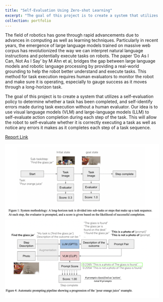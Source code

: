 ```yaml
---
title: "Self-Evaluation Using Zero-shot Learning"
excerpt: "The goal of this project is to create a system that utilizes a self-evaluation policy to determine whether a task has been completed, and self-identify errors made during task execution without a human evaluator. <br/><br/><img src='/images/robot.png'>"
collection: portfolio
---
```


The field of robotics has gone through rapid advancements due to advances in computing as well as learning techniques. Particularly in recent years, the emergence of large language models trained on massive web corpus has revolutionized the way we can interpret natural language instructions and potentially execute tasks on robots. The paper ‘Do As I Can, Not As I Say’ by M Ahn et al, bridges the gap between large language models and robotic language processing by providing a real-world grounding to help the robot better understand and execute tasks. This method for task execution requires human evaluators to monitor the robot and make sure it is operating, especially to gauge success as it moves through a long-horizon task.

The goal of this project is to create a system that utilizes a self-evaluation policy to determine whether a task has been completed, and self-identify errors made during task execution without a human evaluator. Our idea is to use visual language models (VLM) and large-language models (LLM) to self-evaluate action completion during each step of the task. This will allow the robot to self-evaluate whether it is correctly executing a task as well as notice any errors it makes as it completes each step of a task sequence. 

[Report Link](https://rohithravin.github.io/files/zero-shot-learning.pdf)


<img src='/images/zero-shot-fig1.png'>

<br>

<img src='/images/zero-shot-fig4.png'>